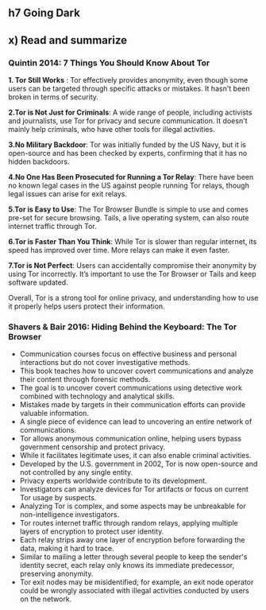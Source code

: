 ## h7 Going Dark
## x) Read and summarize
### Quintin 2014: 7 Things You Should Know About Tor

**1. Tor Still Works** : Tor effectively provides anonymity, even though some users can be targeted through specific attacks or mistakes. It hasn't been broken in terms of security.

**2.Tor is Not Just for Criminals**: A wide range of people, including activists and journalists, use Tor for privacy and secure communication. It doesn't mainly help criminals, who have other tools for illegal activities.

**3.No Military Backdoor**: Tor was initially funded by the US Navy, but it is open-source and has been checked by experts, confirming that it has no hidden backdoors.

**4.No One Has Been Prosecuted for Running a Tor Relay**: There have been no known legal cases in the US against people running Tor relays, though legal issues can arise for exit relays.

**5.Tor is Easy to Use**: The Tor Browser Bundle is simple to use and comes pre-set for secure browsing. Tails, a live operating system, can also route internet traffic through Tor.

**6.Tor is Faster Than You Think**: While Tor is slower than regular internet, its speed has improved over time. More relays can make it even faster.

**7.Tor is Not Perfect**: Users can accidentally compromise their anonymity by using Tor incorrectly. It’s important to use the Tor Browser or Tails and keep software updated.

Overall, Tor is a strong tool for online privacy, and understanding how to use it properly helps users protect their information.

### Shavers & Bair 2016: Hiding Behind the Keyboard: The Tor Browser

- Communication courses focus on effective business and personal interactions but do not cover investigative methods.
- This book teaches how to uncover covert communications and analyze their content through forensic methods.
- The goal is to uncover covert communications using detective work combined with technology and analytical skills.
- Mistakes made by targets in their communication efforts can provide valuable information.
- A single piece of evidence can lead to uncovering an entire network of communications.
- Tor allows anonymous communication online, helping users bypass government censorship and protect privacy.
- While it facilitates legitimate uses, it can also enable criminal activities.
- Developed by the U.S. government in 2002, Tor is now open-source and not controlled by any single entity.
- Privacy experts worldwide contribute to its development.
- Investigators can analyze devices for Tor artifacts or focus on current Tor usage by suspects.
- Analyzing Tor is complex, and some aspects may be unbreakable for non-intelligence investigators.
- Tor routes internet traffic through random relays, applying multiple layers of encryption to protect user identity.
- Each relay strips away one layer of encryption before forwarding the data, making it hard to trace.
- Similar to mailing a letter through several people to keep the sender's identity secret, each relay only knows its immediate predecessor, preserving anonymity.
- Tor exit nodes may be misidentified; for example, an exit node operator could be wrongly associated with illegal activities conducted by users on the network.

